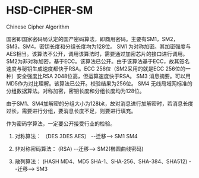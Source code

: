 # HSD-CIPHER-SM 
Chinese Cipher Algorithm


国密即国家密码局认定的国产密码算法，即商用密码。主要有SM1，SM2，SM3，SM4。密钥长度和分组长度均为128位。
SM1 为对称加密。其加密强度与AES相当。该算法不公开，调用该算法时，需要通过加密芯片的接口进行调用。
SM2为非对称加密，基于ECC。该算法已公开。由于该算法基于ECC，故其签名速度与秘钥生成速度都快于RSA。ECC 256位（SM2采用的就是ECC 256位的一种）安全强度比RSA 2048位高，但运算速度快于RSA。
SM3 消息摘要。可以用MD5作为对比理解。该算法已公开。校验结果为256位。
SM4 无线局域网标准的分组数据算法。对称加密，密钥长度和分组长度均为128位。
 
由于SM1、SM4加解密的分组大小为128bit，故对消息进行加解密时，若消息长度过长，需要进行分组，要消息长度不足，则要进行填充。


作为密码学算法，一定要公开接受行业的检验。



1. 对称算法：                                 （DES 3DES AES） --迁移-->   SM1 SM4

2. 非对称密码算法：                                      (RSA) --迁移-->   SM2(椭圆曲线密码)

3. 散列算法：  (HASH MD4、MD5 SHA-1、SHA-256、SHA-384、SHA512) --迁移-->   SM3
